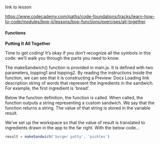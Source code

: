 link to lesson

https://www.codecademy.com/paths/code-foundations/tracks/learn-how-to-code/modules/bop-ii/lessons/bop-functions/exercises/all-together


#### Functions

**Putting It All Together**

Time to get coding! It’s okay if you don’t recognize all the symbols in this code: we’ll walk you through the parts you need to know.

The makeSandwich() function is provided in main.js. It is defined with two parameters, topping1 and topping2. By reading the instructions inside the function, we can see that it is constructing a 
Preview: Docs Loading link description
string
 of words that represent the ingredients in the sandwich. For example, the first ingredient is 'bread'.

Below the function definition, the function is called. When called, the function outputs a string representing a custom sandwich. We say that the function returns a string. The value of that string is stored in the variable result.

We’ve set up the workspace so that the value of result is translated to ingredients drawn in the app to the far right. With the below code…

```js
result = makeSandwich('burger patty', 'pickles')

```
